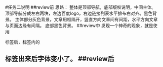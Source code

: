 #任务二说明
##review前
思路：
整体是顶部导航，底部版权说明，中间主体。
顶部导航分成左右两块，左边百度logo，右边链接列表水平排布右对齐。黑色背景。
主体部分灰色背景，文章用框隔开，竖直方向文章间有间距，水平方向文章与页面边缘有间隔。
底部黑色背景。
##review中
发现一个神奇的现象，就是使用<article>标签后，标签内的<h1>标签出来后字体变小了。
##review后